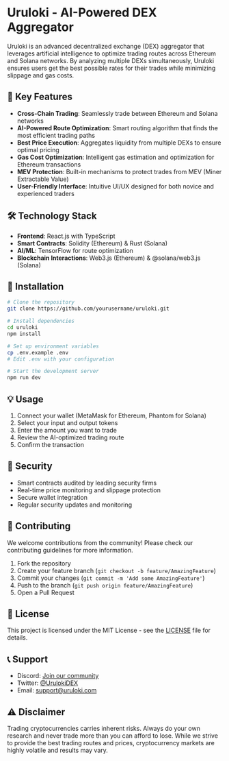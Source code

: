 # Uruloki - AI-Powered DEX Aggregator

Uruloki is an advanced decentralized exchange (DEX) aggregator that leverages artificial intelligence to optimize trading routes across Ethereum and Solana networks. By analyzing multiple DEXs simultaneously, Uruloki ensures users get the best possible rates for their trades while minimizing slippage and gas costs.

## 🚀 Key Features

- **Cross-Chain Trading**: Seamlessly trade between Ethereum and Solana networks
- **AI-Powered Route Optimization**: Smart routing algorithm that finds the most efficient trading paths
- **Best Price Execution**: Aggregates liquidity from multiple DEXs to ensure optimal pricing
- **Gas Cost Optimization**: Intelligent gas estimation and optimization for Ethereum transactions
- **MEV Protection**: Built-in mechanisms to protect trades from MEV (Miner Extractable Value)
- **User-Friendly Interface**: Intuitive UI/UX designed for both novice and experienced traders

## 🛠 Technology Stack

- **Frontend**: React.js with TypeScript
- **Smart Contracts**: Solidity (Ethereum) & Rust (Solana)
- **AI/ML**: TensorFlow for route optimization
- **Blockchain Interactions**: Web3.js (Ethereum) & @solana/web3.js (Solana)

## 🔧 Installation

```bash
# Clone the repository
git clone https://github.com/yourusername/uruloki.git

# Install dependencies
cd uruloki
npm install

# Set up environment variables
cp .env.example .env
# Edit .env with your configuration

# Start the development server
npm run dev
```

## 💡 Usage

1. Connect your wallet (MetaMask for Ethereum, Phantom for Solana)
2. Select your input and output tokens
3. Enter the amount you want to trade
4. Review the AI-optimized trading route
5. Confirm the transaction

## 🔐 Security

- Smart contracts audited by leading security firms
- Real-time price monitoring and slippage protection
- Secure wallet integration
- Regular security updates and monitoring

## 🤝 Contributing

We welcome contributions from the community! Please check our contributing guidelines for more information.

1. Fork the repository
2. Create your feature branch (`git checkout -b feature/AmazingFeature`)
3. Commit your changes (`git commit -m 'Add some AmazingFeature'`)
4. Push to the branch (`git push origin feature/AmazingFeature`)
5. Open a Pull Request

## 📄 License

This project is licensed under the MIT License - see the [LICENSE](LICENSE) file for details.

## 📞 Support

- Discord: [Join our community](https://discord.gg/uruloki)
- Twitter: [@UrulokiDEX](https://twitter.com/UrulokiDEX)
- Email: support@uruloki.com

## ⚠️ Disclaimer

Trading cryptocurrencies carries inherent risks. Always do your own research and never trade more than you can afford to lose. While we strive to provide the best trading routes and prices, cryptocurrency markets are highly volatile and results may vary. 